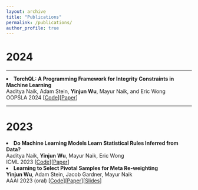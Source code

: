 ```yaml
---
layout: archive
title: "Publications"
permalink: /publications/
author_profile: true
---
```


2024
===

---
<!-- "TorchQL: A Programming Framework for Integrity Constraints in Machine Learning" 
[paper](https://arxiv.org/pdf/2308.06686.pdf)[code](https://github.com/TorchQL/torchql)
author: Aaditya Naik, Adam Stein, <b>Yinjun Wu</b>, Mayur Naik, and Eric Wong -->
<li><b>TorchQL: A Programming Framework for Integrity Constraints in Machine Learning</b> <br/>
Aaditya Naik, Adam Stein, <b>Yinjun Wu</b>, Mayur Naik, and Eric Wong <br/>
OOPSLA 2024 [<a href="https://github.com/TorchQL/torchql">Code</a>][<a href="https://arxiv.org/pdf/2308.06686.pdf">Paper</a>] </li>

---

2023
===
<li><b>Do Machine Learning Models Learn Statistical Rules Inferred from Data?</b> <br/>
Aaditya Naik, <b>Yinjun Wu</b>, Mayur Naik, Eric Wong <br/>
ICML 2023 [<a href="https://github.com/DebugML/sqrl">Code</a>][<a href="https://arxiv.org/pdf/2303.01433.pdf">Paper</a>] </li>

<li><b>Learning to Select Pivotal Samples for Meta Re-weighting</b> <br/>
  <b>Yinjun Wu</b>, Adam Stein, Jacob Gardner, Mayur Naik <br/>
  AAAI 2023 (oral) [<a href="https://github.com/thuwuyinjun/validation_set_selection">Code</a>][<a href="https://arxiv.org/pdf/2302.04418.pdf">Paper</a>][<a href="http://wuyinjun-1993.github.io/files/AAAI_presentation_10884.pptx">Slides</a>] </li>

<!-- This paper is about the number 1. The number 2 is left for future work.

[Download paper here](http://academicpages.github.io/files/paper1.pdf)

Recommended citation: Your Name, You. (2009). "Paper Title Number 1." <i>Journal 1</i>. 1(1). -->


<!-- {% if author.googlescholar %}
  You can also find my articles on <u><a href="{{author.googlescholar}}">my Google Scholar profile</a>.</u>
{% endif %} -->

<!-- {% include base_path %}

{% for post in site.publications reversed %}
  {% include archive-single.html %}
{% endfor %} -->
